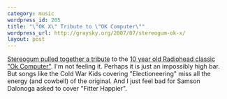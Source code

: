 ```yaml
--- 
category: music
wordpress_id: 205
title: "\"OK X\" Tribute to \"OK Computer\""
wordpress_url: http://graysky.org/2007/07/stereogum-ok-x/
layout: post
---
```

<a href="http://stereogum.com/okx/">Stereogum pulled together a tribute</a> to the <a href="http://en.wikipedia.org/wiki/Ok_Computer">10 year old Radiohead classic "Ok Computer"</a>. I'm not feeling it. Perhaps it is just an impossibly high bar. But songs like the Cold War Kids covering "Electioneering" miss all the energy (and cowbell) of the original. And I just feel bad for Samson Dalonoga asked to cover "Fitter Happier". 
